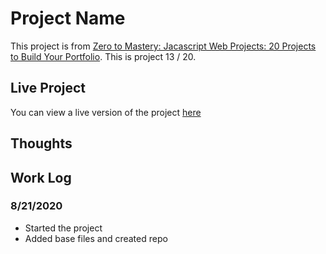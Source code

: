 # Project Name

This project is from [Zero to Mastery: Jacascript Web Projects: 20 Projects to Build Your Portfolio](https://academy.zerotomastery.io/p/javascript-projects).
This is project 13 / 20.

## Live Project

You can view a live version of the project [here]()

## Thoughts

## Work Log

### 8/21/2020

- Started the project
- Added base files and created repo
